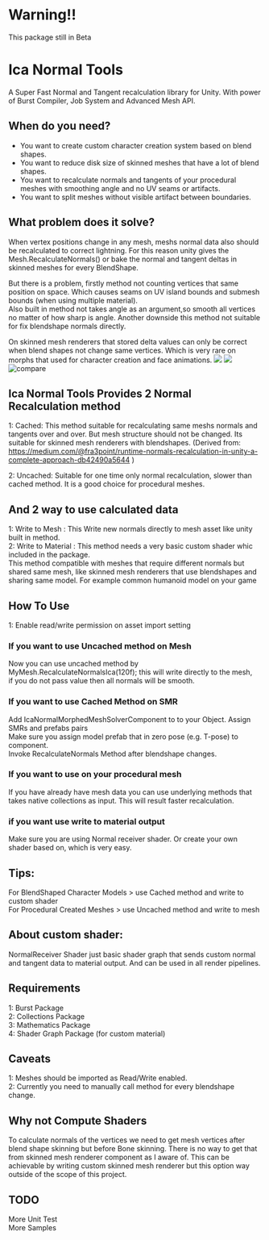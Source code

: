 
# Warning!!
This package still in Beta

# Ica Normal Tools
A Super Fast Normal and Tangent recalculation library for Unity. 
With power of Burst Compiler, Job System and Advanced Mesh API.

## When do you need?

 - You want to create custom character creation system  based on blend shapes.
 - You want to reduce disk size of skinned meshes that have a lot of blend shapes.
 - You want to recalculate normals and tangents of your procedural meshes with smoothing angle and no UV seams or artifacts.
 -  You want to split meshes without visible artifact between boundaries.

## What problem does it solve?
When vertex positions change in any mesh, meshs normal data also should be recalculated to correct lightning. For this reason unity gives the Mesh.RecalculateNormals() or bake the normal and tangent deltas in skinned meshes for every BlendShape. <br />

But there is a problem, firstly method not counting vertices that same position on space. Which causes seams on UV island bounds and submesh bounds (when using multiple material).<br />
Also built in method not takes angle as an argument,so smooth all vertices no matter of how sharp is angle. Another downside this method not suitable for fix blendshape normals directly.<br />

On skinned mesh renderers that stored delta values can only be correct when blend shapes not change same vertices. Which is very rare on morphs that used for character creation and face animations.
![](https://imgur.com/jQ9bSZn.gif)
![](https://imgur.com/4T421VY.gif)
![compare](https://github.com/burak-efe/Ica-Normal-Recalculation/assets/82805019/9fee8357-13d9-40f2-8e76-44c5d894b08a)


## Ica Normal Tools Provides 2 Normal Recalculation method
1: Cached: This method suitable for recalculating same meshs normals and tangents over and over. But mesh structure should not be changed. Its suitable for skinned mesh renderers with blendshapes.
	(Derived from:
	 https://medium.com/@fra3point/runtime-normals-recalculation-in-unity-a-complete-approach-db42490a5644 )<br />
	 
2: Uncached: Suitable for one time only normal recalculation, slower than cached method. It is a good choice for procedural meshes.<br />

## And 2 way to use calculated data
1: Write to Mesh : This Write new normals directly to mesh asset like unity built in method.<br />
2: Write to Material : This method needs a very basic custom shader whic included in the package. <br />
   This method compatible with meshes that require different normals but shared same mesh, like skinned mesh renderers that use blendshapes and sharing same model. For example common humanoid model on your game<br />
   

## How To Use
1: Enable read/write permission on asset import setting <br />

### If you want to use Uncached method on Mesh
 Now you can use uncached method by MyMesh.RecalculateNormalsIca(120f); this will write directly to the mesh, <br />
  if you do not pass value then all normals will be smooth.<br />

### If you want to use Cached Method on SMR
Add IcaNormalMorphedMeshSolverComponent to to your  Object. Assign SMRs and prefabs pairs <br />
Make sure you assign model prefab that in zero pose (e.g. T-pose) to component. <br />
Invoke RecalculateNormals Method after blendshape changes. <br />

### If you want to use on your procedural mesh
If you have already have mesh data you can use underlying methods that takes native collections as input. This will result faster recalculation. <br />


### if you want use write to material output
Make sure you are using Normal receiver shader. Or create your own shader based on, which is very easy.



## Tips:
For BlendShaped Character Models > use Cached method and write to custom shader<br />
For Procedural Created Meshes > use Uncached method and write to mesh<br />

## About custom shader:<br />
NormalReceiver Shader just basic shader graph that sends custom normal and tangent data to material output. And can be used in all render pipelines.<br />

## Requirements
1: Burst Package <br />
2: Collections Package <br />
3: Mathematics Package <br />
4: Shader Graph Package (for custom material) <br />

## Caveats
1: Meshes should be imported as Read/Write enabled. <br />
2: Currently you need to manually call method for every blendshape change.

## Why not Compute Shaders
To calculate normals of the vertices we need to get mesh vertices after blend shape skinning but before Bone skinning. There is no way to get that from skinned mesh renderer component as I aware of. This can be achievable by writing custom skinned mesh renderer but this option way outside of the scope of this project.

## TODO
More Unit Test <br />
More Samples

